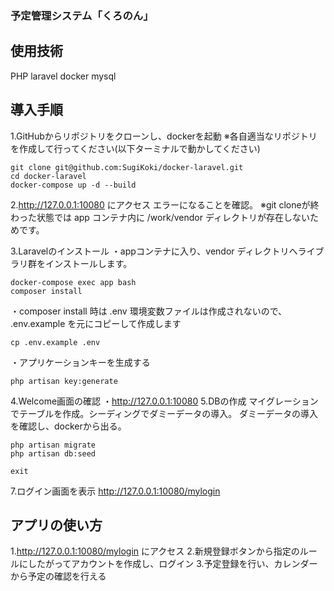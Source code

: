 ### 予定管理システム「くろのん」

## 使用技術
 PHP
 laravel
 docker
 mysql

## 導入手順
1.GitHubからリポジトリをクローンし、dockerを起動
※各自適当なリポジトリを作成して行ってください(以下ターミナルで動かしてください)
```
git clone git@github.com:SugiKoki/docker-laravel.git
cd docker-laravel
docker-compose up -d --build
```
2.http://127.0.0.1:10080 にアクセス
エラーになることを確認。
※git cloneが終わった状態では app コンテナ内に /work/vendor ディレクトリが存在しないためです。

3.Laravelのインストール
・appコンテナに入り、vendor ディレクトリへライブラリ群をインストールします。
```
docker-compose exec app bash
composer install
```
・composer install 時は .env 環境変数ファイルは作成されないので、 .env.example を元にコピーして作成します
```
cp .env.example .env
```
・アプリケーションキーを生成する
```
php artisan key:generate
```
4.Welcome画面の確認
・http://127.0.0.1:10080
5.DBの作成
マイグレーションでテーブルを作成。シーディングでダミーデータの導入。
ダミーデータの導入を確認し、dockerから出る。
```
php artisan migrate
php artisan db:seed  
```
```
exit
```
7.ログイン画面を表示
http://127.0.0.1:10080/mylogin


## アプリの使い方
1.http://127.0.0.1:10080/mylogin にアクセス
2.新規登録ボタンから指定のルールにしたがってアカウントを作成し、ログイン
3.予定登録を行い、カレンダーから予定の確認を行える



